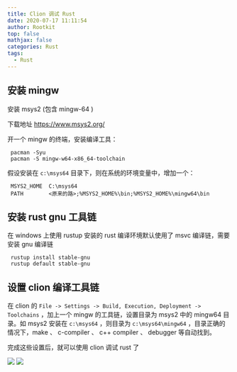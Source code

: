 ```yaml
---
title: Clion 调试 Rust
date: 2020-07-17 11:11:54
author: Rootkit
top: false
mathjax: false
categories: Rust
tags:
  - Rust
---
```








## 安装 mingw 

安装 msys2 (包含 mingw-64 )

下载地址  https://www.msys2.org/ 

开一个 mingw 的终端，安装编译工具：

```
 pacman -Syu
 pacman -S mingw-w64-x86_64-toolchain
```

假设安装在 `c:\msys64` 目录下，则在系统的环境变量中，增加一个：

```
 MSYS2_HOME  C:\msys64
 PATH        <原来的路>;%MSYS2_HOME%\bin;%MSYS2_HOME%\mingw64\bin
```



## 安装 rust gnu 工具链

在 windows 上使用 rustup 安装的 rust 编译环境默认使用了 msvc 编译链，需要安装 gnu 编译链

```
 rustup install stable-gnu
 rustup default stable-gnu
```



## 设置 clion 编译工具链

在 clion 的 `File -> Settings -> Build, Execution, Deployment -> Toolchains` ，加上一个 mingw 的工具链，设置目录为 msys2 中的 mingw64 目录。如 msys2 安装在 `c:\msys64` ，则目录为 `c:\msys64\mingw64` ，目录正确的情况下，make 、 c-compiler 、 c++ compiler 、 debugger 等自动找到。

完成这些设置后，就可以使用 clion 调试 rust 了



<img src ="/images/2020/rust01.jpg"/>



<img src ="/images/2020/rust02.png"/>

